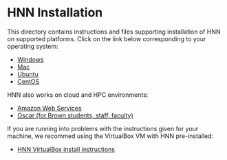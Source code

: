 # HNN Installation

This directory contains instructions and files supporting installation of HNN on supported platforms. Click on the link below corresponding to your operating system:
 * [Windows](windows)
 * [Mac](mac)
 * [Ubuntu](ubuntu)
 * [CentOS](centos)

 HNN also works on cloud and HPC environments:
 * [Amazon Web Services](aws)
 * [Oscar (for Brown students, staff, faculty)](brown_ccv)

 If you are running into problems with the instructions given for your machine, we recommed using the VirtualBox VM with HNN pre-installed:
 * [HNN VirtualBox install instructions](virtualbox)